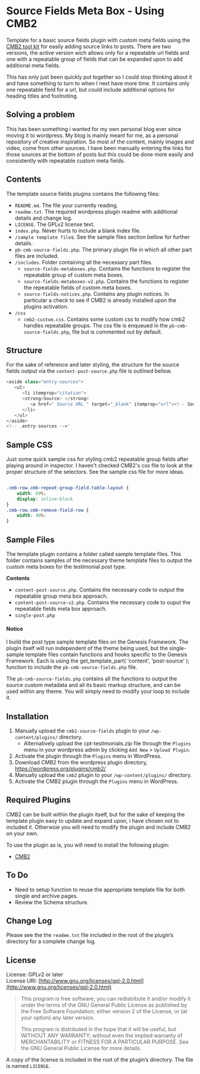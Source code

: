 # Source Fields Meta Box - Using CMB2

Template for a basic source fields plugin with custom meta fields using the [CMB2 tool kit](https://github.com/WebDevStudios/cmb2) for easily adding source links to posts. There are two versions, the active version wich allows only for a repeatable url fields and one with a repeatable group of fields that can be expanded upon to add additional meta fields.

This has only just been quickly put together so I could stop thinking about it and have something to turn to when I next have more time. It contains only one repeatable field for a url, but could include additional options for heading titles and footnoting.

## Solving a problem
This has been something i wanted for my own personal blog ever since moving it to wordpress. My blog is mainly meant for me, as a personal repository of creative inspiration. So most of the content, mainly images and video, come from other sources. I have been manually entering the links for those sources at the bottom of posts but this could be done more easily and consistently with repeatable custom meta fields.

## Contents

The template source fields plugins contains the following files:

- ```README.md```. The file your currently reading.
- ```readme.txt```. The required wordpress plugin readme with additional details and change log.
- ```LICENSE```. The GPLv2 license text.
- ```index.php```. Never hurts to include a blank index file.
- ```/sample template file```s. See the sample files section bellow for further details.
- ```pb-cmb-source-fields.php```. The primary plugin file in which all other part files are included.
- ```/includes```. Folder containing all the necessary part files.
   - ```source-fields-metaboxes.php```. Contains the functions to register the repeatable group of custom meta boxes.
   - ```source-fields-metaboxes-v2.php```. Contains the functions to register the repeatable fields of custom meta boxes.
   - ```source-fields-notices.php```. Contains any plugin notices. In particular a check to see if CMB2 is already installed upon the plugins activation.
- ```/css```
	- ```cmb2-custom.css```. Contains some custom css to modify how cmb2 handles repeatable groups. The css file is enqueued in the ```pb-cmb-source-fields.php```, file but is commented out by default.

## Structure

For the sake of reference and later styling, the structure for the source fields output via the ```content-post-source.php``` file is outlined bellow.

```php
<aside class="entry-sources">
   <ul>
      <li itemprop="citation">
      <strong>Source: </strong>
         <a href=" Source URL " target="_blank" itemprop="url"><!-- Source URL --></a>
      </li>
   </ul>
</aside>
<!-- .entry-sources -->'

```

## Sample CSS

Just some quick sample css for styling cmb2 repeatable group fields after playing around in inspector. I haven't checked CMB2's css file to look at the proper structure of the selectors. See the sample css file for more ideas.

```css

.cmb-row.cmb-repeat-group-field.table-layout {
    width: 60%;
    display: inline-block
}
.cmb-row.cmb-remove-field-row {
    width: 40%;
}

```

## Sample Files

The template plugin contains a folder called sample template files. This folder contains samples of the necessary theme template files to output the custom meta boxes for the testimonial post type.

**Contents**

- ```content-post-source.php```. Contains the necessary code to output the repeatable group meta box approach.
- ```content-post-source-v2.php```. Contains the necessary code to ouput the repeatable fields meta box approach.
- ```single-post.php```

#### Notice

I build the post type sample template files on the Genesis Framework. The plugin itself will run independent of the theme being used, but the single- sample template files contain functions and hooks specific to the Genesis Framework. Each is using the get_template_part( 'content', 'post-source' ); function to include the ```pb-cmb-source-fields.php``` file.

The ```pb-cmb-source-fields.php``` contains all the functions to output the source custom metadata and all its basic markup structure, and can be used within any theme. You will simply need to modify your loop to include it.

## Installation

1. Manually upload the ```cmb2-source-fields``` plugin to your ```/wp-content/plugins/``` directory.
   - Alternatively upload the cpt-testimonials.zip file through the ```Plugins``` menu in your wordpress admin by clicking ```Add New``` > ```Upload Plugin```.
2. Activate the plugin through the ```Plugins``` menu in WordPress.
3. Download CMB2 from the wordpress plugin directory, https://wordpress.org/plugins/cmb2/
4. Manually upload the ```cmb2``` plugin to your ```/wp-content/plugins/``` directory.
5. Activate the CMB2 plugin through the ```Plugins``` menu in WordPress.

## Required Plugins
CMB2 can be built within the plugin itself, but for the sake of keeping the template plugin easy to update and expand upon, i have chosen not to included it. Otherwsie you will need to modify the plugin and include CMB2 on your own.

To use the plugin as is, you will need to install the following plugin:

- [CMB2](https://github.com/WebDevStudios/CMB2)

## To Do

- Need to setup function to reuse the appropriate template file for both single and archive pages.
- Review the Schema structure.

## Change Log
Please see the the ```readme.txt``` file included in the root of the plugin’s directory for a complete change log.

## License
License: GPLv2 or later  
License URI: [http://www.gnu.org/licenses/gpl-2.0.html](http://www.gnu.org/licenses/gpl-2.0.html)

> This program is free software; you can redistribute it and/or modify
it under the terms of the GNU General Public License as published by
the Free Software Foundation; either version 2 of the License, or
(at your option) any later version.
>
> This program is distributed in the hope that it will be useful,
but WITHOUT ANY WARRANTY; without even the implied warranty of
MERCHANTABILITY or FITNESS FOR A PARTICULAR PURPOSE.  See the
GNU General Public License for more details.

A copy of the license is included in the root of the plugin’s directory. The file is named ```LICENSE```.
